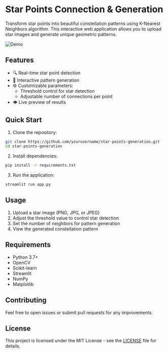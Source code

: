 # Star Points Connection & Generation

Transform star points into beautiful constellation patterns using K-Nearest Neighbors algorithm. This interactive web application allows you to upload star images and generate unique geometric patterns.

![Demo](demo.gif)

## Features

- 🔍 Real-time star point detection
- 🎨 Interactive pattern generation
- ⚙️ Customizable parameters:
  - Threshold control for star detection
  - Adjustable number of connections per point
- 👁️ Live preview of results

## Quick Start

1. Clone the repository:
```bash
git clone https://github.com/yourusername/star-points-generation.git
cd star-points-generation
```

2. Install dependencies:
```bash
pip install -r requirements.txt
```

3. Run the application:
```bash
streamlit run app.py
```

## Usage

1. Upload a star image (PNG, JPG, or JPEG)
2. Adjust the threshold value to control star detection
3. Set the number of neighbors for pattern generation
4. View the generated constellation pattern

## Requirements

- Python 3.7+
- OpenCV
- Scikit-learn
- Streamlit
- NumPy
- Matplotlib

## Contributing

Feel free to open issues or submit pull requests for any improvements.

## License

This project is licensed under the MIT License - see the [LICENSE](LICENSE) file for details.
